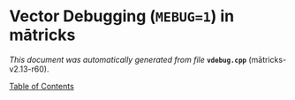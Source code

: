 
# Vector Debugging (`MEBUG=1`) in mātricks
_This document was automatically generated from file_ **`vdebug.cpp`** (mātricks-v2.13-r60).


[Table of Contents](README.md)
